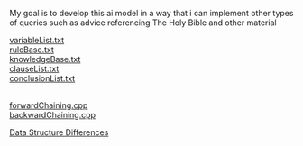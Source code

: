 My goal is to develop this ai model in a way that 
i can implement other types of queries such as advice referencing The Holy Bible and other material

[variableList.txt](https://github.com/bigbadcyborg/artificial-intelligence/blob/main/variableList.txt) <br>
[ruleBase.txt](https://github.com/bigbadcyborg/artificial-intelligence/blob/main/variableList.txt) <br>
[knowledgeBase.txt](https://github.com/bigbadcyborg/artificial-intelligence/blob/main/knowledgeBase.txt) <br>
[clauseList.txt](https://github.com/bigbadcyborg/artificial-intelligence/blob/main/clauseList.txt) <br>
[conclusionList.txt](https://github.com/bigbadcyborg/artificial-intelligence/blob/main/conclusionList) <br><br>


[forwardChaining.cpp](https://github.com/bigbadcyborg/artificial-intelligence/blob/main/forwardChaining.cpp) <br>
[backwardChaining.cpp](https://github.com/bigbadcyborg/artificial-intelligence/blob/main/backwardChaining.cpp) <br>

[Data Structure Differences](https://github.com/bigbadcyborg/artificial-intelligence/blob/main/data-structure-differences.png)
